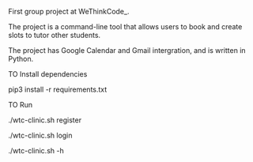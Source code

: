 First group project at WeThinkCode_. 

The project is a command-line tool that allows users to book and create slots to tutor other students.

The project has Google Calendar and Gmail intergration, and is written in Python.

TO Install dependencies

pip3 install -r requirements.txt 

TO Run 

./wtc-clinic.sh register <username> <password>
  
./wtc-clinic.sh login <username> <password>
  
./wtc-clinic.sh <username> -h
